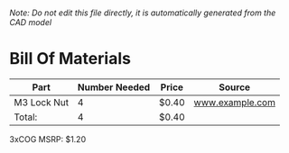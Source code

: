 ###### Note: Do not edit this file directly, it is automatically generated from the CAD model 
# Bill Of Materials 
 |Part|Number Needed|Price|Source| 
 |----|----------|-----|-----|
|M3 Lock Nut|4|$0.40|www.example.com|
|Total: |4|$0.40| |

 3xCOG MSRP: $1.20